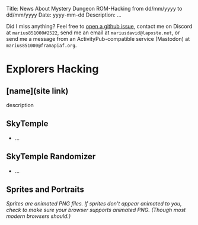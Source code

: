 Title: News About Mystery Dungeon ROM-Hacking from dd/mm/yyyy to dd/mm/yyyy
Date: yyyy-mm-dd
Description: ...

Did I miss anything? Feel free to [open a github issue](https://github.com/marius851000/pmd_hack_weekly/issues), contact me on Discord at ``marius851000#2522``, send me an email at ``mariusdavid@laposte.net``, or send me a message from an ActivityPub-compatible service (Mastodon) at ``marius851000@framapiaf.org``.

# Explorers Hacking
## [name](site link)
description

## SkyTemple
- ...

## SkyTemple Randomizer
- ...

## Sprites and Portraits
*Sprites are animated PNG files. If sprites don't appear animated to you, check to make sure your browser supports animated PNG. (Though most modern browsers should.)*